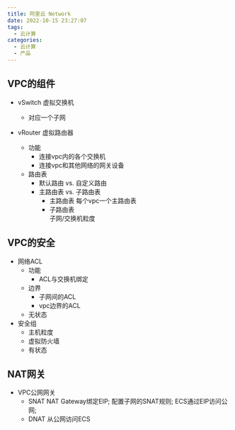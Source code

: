 ```yaml
---
title: 阿里云 Network
date: 2022-10-15 23:27:07
tags:
  - 云计算
categories:
  - 云计算  
  - 产品
---
```


<p></p>
<!-- more -->


## VPC的组件
+ vSwitch 虚拟交换机
  - 对应一个子网

+ vRouter 虚拟路由器
  - 功能
    - 连接vpc内的各个交换机
    - 连接vpc和其他网络的网关设备
  - 路由表
    - 默认路由 vs. 自定义路由
    - 主路由表 vs. 子路由表
      - 主路由表
        每个vpc一个主路由表
      - 子路由表  
        子网/交换机粒度

## VPC的安全
+ 网络ACL
  - 功能
    - ACL与交换机绑定
  - 边界  
    - 子网间的ACL
    - vpc边界的ACL
  - 无状态  
+ 安全组
  - 主机粒度
  - 虚拟防火墙
  - 有状态        

## NAT网关
+ VPC公网网关
  - SNAT
    NAT Gateway绑定EIP;
    配置子网的SNAT规则;
    ECS通过EIP访问公网;
  - DNAT
    从公网访问ECS


